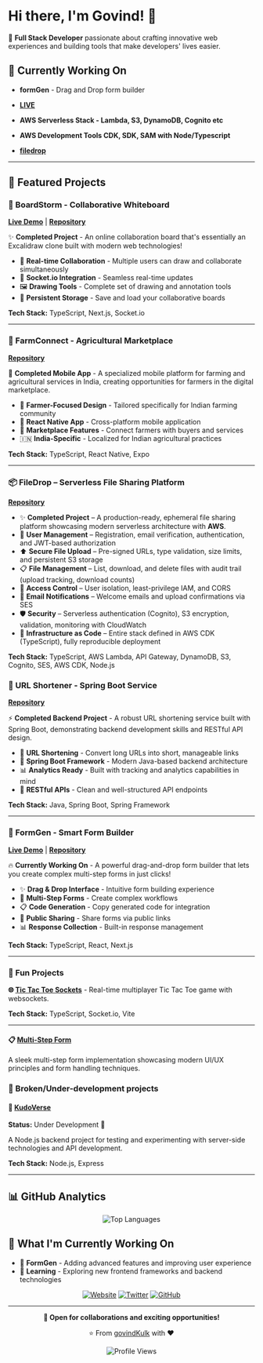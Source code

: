 # Hi there, I'm Govind! 👋

🚀 **Full Stack Developer** passionate about crafting innovative web experiences and building tools that make developers' lives easier.

<!---
<div align="center">
  
[![Website](https://img.shields.io/badge/Website-govindkulkarni.me-blue?style=for-the-badge)](https://govindkulkarni.me)
[![Twitter](https://img.shields.io/badge/Twitter-@GovindK02338279-1DA1F2?style=for-the-badge&logo=twitter&logoColor=white)](https://twitter.com/GovindK02338279)

</div>
--->

## 🎯 Currently Working On
- **formGen** - Drag and Drop form builder
- **[LIVE](https://formgen-gold.vercel.app/)**

- **AWS Serverless Stack - Lambda, S3, DynamoDB, Cognito etc**
- **AWS Development Tools CDK, SDK, SAM with Node/Typescript**
- **[filedrop](https://github.com/govindKulk/filedrop)**

---

## 🚀 Featured Projects

### 🎨 BoardStorm - Collaborative Whiteboard
**[Live Demo](https://boardstorm.vercel.app)** | **[Repository](https://github.com/govindKulk/boardstorm)**

✨ **Completed Project** - An online collaboration board that's essentially an Excalidraw clone built with modern web technologies!

- 🎨 **Real-time Collaboration** - Multiple users can draw and collaborate simultaneously
- 🔄 **Socket.io Integration** - Seamless real-time updates
- 🖼️ **Drawing Tools** - Complete set of drawing and annotation tools
- 💾 **Persistent Storage** - Save and load your collaborative boards

**Tech Stack:** TypeScript, Next.js, Socket.io

---

### 🌾 FarmConnect - Agricultural Marketplace
**[Repository](https://github.com/govindKulk/farmconnect-expo-rn)**

📱 **Completed Mobile App** - A specialized mobile platform for farming and agricultural services in India, creating opportunities for farmers in the digital marketplace.

- 🚜 **Farmer-Focused Design** - Tailored specifically for Indian farming community
- 📱 **React Native App** - Cross-platform mobile application
- 🛒 **Marketplace Features** - Connect farmers with buyers and services
- 🇮🇳 **India-Specific** - Localized for Indian agricultural practices

**Tech Stack:** TypeScript, React Native, Expo

---

### 📦 FileDrop – Serverless File Sharing Platform  
**[Repository](https://github.com/govindKulk/filedrop)**

- ✨ **Completed Project** – A production-ready, ephemeral file sharing platform showcasing modern serverless architecture with **AWS**.  
- 🔑 **User Management** – Registration, email verification, authentication, and JWT-based authorization  
- ⬆️ **Secure File Upload** – Pre-signed URLs, type validation, size limits, and persistent S3 storage  
- 📋 **File Management** – List, download, and delete files with audit trail (upload tracking, download counts)  
- 🔐 **Access Control** – User isolation, least-privilege IAM, and CORS  
- 📧 **Email Notifications** – Welcome emails and upload confirmations via SES  
- 🛡️ **Security** – Serverless authentication (Cognito), S3 encryption, validation, monitoring with CloudWatch  
- 🧩 **Infrastructure as Code** – Entire stack defined in AWS CDK (TypeScript), fully reproducible deployment  


**Tech Stack:** TypeScript, AWS Lambda, API Gateway, DynamoDB, S3, Cognito, SES, AWS CDK, Node.js


### 🔗 URL Shortener - Spring Boot Service
**[Repository](https://github.com/govindKulk/url-shortener-spring)**

⚡ **Completed Backend Project** - A robust URL shortening service built with Spring Boot, demonstrating backend development skills and RESTful API design.

- 🔗 **URL Shortening** - Convert long URLs into short, manageable links
- 🚀 **Spring Boot Framework** - Modern Java-based backend architecture
- 📊 **Analytics Ready** - Built with tracking and analytics capabilities in mind
- 🔧 **RESTful APIs** - Clean and well-structured API endpoints

**Tech Stack:** Java, Spring Boot, Spring Framework

---

### 🎯 FormGen - Smart Form Builder
**[Live Demo](https://formgen-gold.vercel.app/)** | **[Repository](https://github.com/govindKulk/formgen)**

🔥 **Currently Working On** - A powerful drag-and-drop form builder that lets you create complex multi-step forms in just clicks!

- ✨ **Drag & Drop Interface** - Intuitive form building experience
- 🔄 **Multi-Step Forms** - Create complex workflows
- 📋 **Code Generation** - Copy generated code for integration
- 🔗 **Public Sharing** - Share forms via public links
- 📊 **Response Collection** - Built-in response management

**Tech Stack:** TypeScript, React, Next.js

---

### 📝 Fun Projects

**🌐 [Tic Tac Toe Sockets](https://github.com/govindKulk/sockets-tic-tac-toe)** - Real-time multiplayer Tic Tac Toe game with websockets.

**Tech Stack:** TypeScript, Socket.io, Vite

---

#### 📋 [Multi-Step Form](https://github.com/govindKulk/react-multi-step-form)
A sleek multi-step form implementation showcasing modern UI/UX principles and form handling techniques.

### 🚧 Broken/Under-development projects

#### 🌟 [KudoVerse](https://github.com/govindKulk/kudoverse-backend)
**Status:** Under Development 🔨

A Node.js backend project for testing and experimenting with server-side technologies and API development.

**Tech Stack:** Node.js, Express

---

## 📊 GitHub Analytics

<div align="center">
  
![Top Languages](https://github-readme-stats.vercel.app/api/top-langs/?username=govindKulk&layout=compact&theme=radical&hide_border=true)

</div>

## 🎯 What I'm Currently Working On

- 🔨 **FormGen** - Adding advanced features and improving user experience
- 🌱 **Learning** - Exploring new frontend frameworks and backend technologies

<div align="center">

[![Website](https://img.shields.io/badge/-Website-000000?style=for-the-badge&logo=About.me&logoColor=white)](https://govindkulkarni.me)
[![Twitter](https://img.shields.io/badge/-Twitter-1DA1F2?style=for-the-badge&logo=Twitter&logoColor=white)](https://twitter.com/GovindK02338279)
[![GitHub](https://img.shields.io/badge/-GitHub-181717?style=for-the-badge&logo=GitHub&logoColor=white)](https://github.com/govindKulk)

</div>

---

<div align="center">
  
**💼 Open for collaborations and exciting opportunities!**

⭐️ From [govindKulk](https://github.com/govindKulk) with ❤️

![Profile Views](https://komarev.com/ghpvc/?username=govindKulk&color=brightgreen&style=for-the-badge)

</div>
